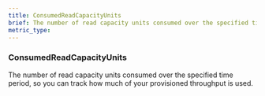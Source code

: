 ```yaml
---
title: ConsumedReadCapacityUnits
brief: The number of read capacity units consumed over the specified time period, so you can track how much of your provisioned throughput is used.
metric_type:
---
```

### ConsumedReadCapacityUnits

The number of read capacity units consumed over the specified time period, so you can track how much of your provisioned throughput is used.
